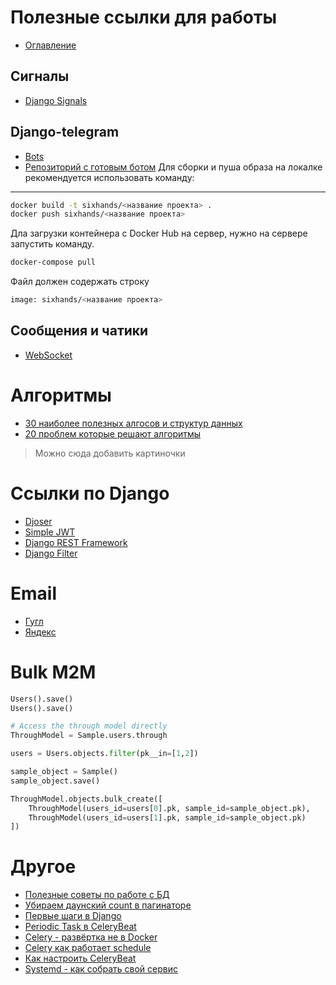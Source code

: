 # Полезные ссылки для работы
+ [Оглавление](../README.md)
## Сигналы
+ [Django Signals](https://simpleisbetterthancomplex.com/tutorial/2016/07/28/how-to-create-django-signals.html)
## Django-telegram
+ [Bots](https://qna.habr.com/q/736377)
+ [Репозиторий с готовым ботом](https://github.com/adilkhash/planetpython_telegrambot)
Для сборки и пуша образа на локалке рекомендуется использовать команду:
-----
```bash
docker build -t sixhands/<название проекта> .
docker push sixhands/<название проекта>
```

Дла загрузки контейнера с Docker Hub на сервер, нужно на сервере запустить команду.
```bash
docker-compose pull
```
Файл должен содержать строку
```bash
image: sixhands/<название проекта>
```

## Сообщения и чатики
+ [WebSocket](https://prognote.ru/web-dev/beck-end/how-to-make-a-chat-in-python-django/)

# Алгоритмы
+ [30 наиболее полезных алгосов и структур данных](https://dev.to/iuliagroza/complete-introduction-to-the-30-most-essential-data-structures-algorithms-43kd)
+ [20 проблем которые решают алгоритмы](https://dev.to/codinglanguages/how-to-learn-not-memorize-any-algorithm-or-data-structure-analysis-of-20-problem-solving-techniques-you-must-know-d7)

> Можно сюда добавить картиночки
# Ссылки по Django
+ [Djoser](https://djoser.readthedocs.io/en/latest/introduction.html)
+ [Simple JWT](https://django-rest-framework-simplejwt.readthedocs.io/en/latest/getting_started.html)
+ [Django REST Framework](https://www.django-rest-framework.org)
+ [Django Filter](https://django-filter.readthedocs.io/en/master/guide/usage.html)

# Email
+ [Гугл](https://www.hostinger.ru/rukovodstva/kak-ispolzovat-smtp-server)
+ [Яндекс](https://netpoint-dc.com/blog/nastroika-pochti-dlya-raboti-cherez-smtp-yandex/)

# Bulk M2M
```python
Users().save()
Users().save()

# Access the through model directly
ThroughModel = Sample.users.through

users = Users.objects.filter(pk__in=[1,2])

sample_object = Sample()
sample_object.save()

ThroughModel.objects.bulk_create([
    ThroughModel(users_id=users[0].pk, sample_id=sample_object.pk),
    ThroughModel(users_id=users[1].pk, sample_id=sample_object.pk)
])
```

# Другое
+ [Полезные советы по работе с БД](https://webdevblog.ru/9-django-sovetov-dlya-raboty-s-bazami-dannyh/)
+ [Убираем даунский count в пагинаторе](https://hakibenita.com/optimizing-the-django-admin-paginator)
+ [Первые шаги в Django](https://docs.celeryproject.org/en/stable/django/first-steps-with-django.html)
+ [Periodic Task в CeleryBeat](https://docs.celeryproject.org/en/stable/userguide/periodic-tasks.html#starting-celerybeat)
+ [Celery - развёртка не в Docker](https://docs.celeryproject.org/en/stable/userguide/daemonizing.html#generic-initd-celerybeat-django-example)
+ [Celery как работает schedule](https://docs.celeryproject.org/en/stable/reference/celery.schedules.html)
+ [Как настроить CeleryBeat](https://overcoder.net/q/465026/как-настроить-celerybeatschedule-в-настройках-django)
+ [Systemd - как собрать свой сервис](https://linuxrussia.com/systemd-create-own-unit.html)
